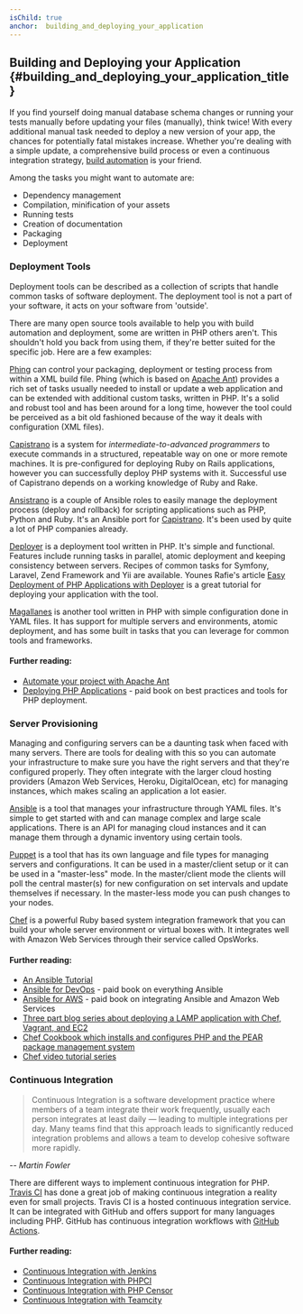 ```yaml
---
isChild: true
anchor:  building_and_deploying_your_application
---
```


## Building and Deploying your Application {#building_and_deploying_your_application_title}

If you find yourself doing manual database schema changes or running your tests manually before updating your files
(manually), think twice! With every additional manual task needed to deploy a new version of your app, the chances for
potentially fatal mistakes increase. Whether you're dealing with a simple update, a comprehensive build process or even
a continuous integration strategy, [build automation][buildautomation] is your friend.

Among the tasks you might want to automate are:

* Dependency management
* Compilation, minification of your assets
* Running tests
* Creation of documentation
* Packaging
* Deployment


### Deployment Tools

Deployment tools can be described as a collection of scripts that handle common tasks of software deployment. The deployment tool is not a part of your software, it acts on your software from 'outside'.

There are many open source tools available to help you with build automation and deployment, some are written in PHP others aren't. This shouldn't hold you back from using them, if they're better suited for the specific job. Here are a few examples:

[Phing] can control your packaging, deployment or testing process from within a XML build file. Phing (which is based on [Apache Ant]) provides a rich set of tasks usually needed to install or update a web application and can be extended with additional custom tasks, written in PHP. It's a solid and robust tool and has been around for a long time, however the tool could be perceived as a bit old fashioned because of the way it deals with configuration (XML files).

[Capistrano] is a system for *intermediate-to-advanced programmers* to execute commands in a structured, repeatable way on one or more remote machines. It is pre-configured for deploying Ruby on Rails applications, however you can successfully deploy PHP systems with it. Successful use of Capistrano depends on a working knowledge of Ruby and Rake.

[Ansistrano] is a couple of Ansible roles to easily manage the deployment process (deploy and rollback) for scripting applications such as PHP, Python and Ruby. It's an Ansible port for [Capistrano]. It's been used by quite a lot of PHP companies already.

[Deployer] is a deployment tool written in PHP. It's simple and functional. Features include running tasks in parallel, atomic deployment and keeping consistency between servers. Recipes of common tasks for Symfony, Laravel, Zend Framework and Yii are available. Younes Rafie's article [Easy Deployment of PHP Applications with Deployer][phpdeploy_deployer] is a great tutorial for deploying your application with the tool.

[Magallanes] is another tool written in PHP with simple configuration done in YAML files. It has support for multiple servers and environments, atomic deployment, and has some built in tasks that you can leverage for common tools and frameworks.

#### Further reading:

* [Automate your project with Apache Ant][apache_ant_tutorial]
* [Deploying PHP Applications][deploying_php_applications] - paid book on best practices and tools for PHP deployment.

### Server Provisioning

Managing and configuring servers can be a daunting task when faced with many servers. There are tools for dealing with this so you can automate your infrastructure to make sure you have the right servers and that they're configured properly. They often integrate with the larger cloud hosting providers (Amazon Web Services, Heroku, DigitalOcean, etc) for managing instances, which makes scaling an application a lot easier.

[Ansible] is a tool that manages your infrastructure through YAML files. It's simple to get started with and can manage complex and large scale applications. There is an API for managing cloud instances and it can manage them through a dynamic inventory using certain tools.

[Puppet] is a tool that has its own language and file types for managing servers and configurations. It can be used in a master/client setup or it can be used in a "master-less" mode. In the master/client mode the clients will poll the central master(s) for new configuration on set intervals and update themselves if necessary. In the master-less mode you can push changes to your nodes.

[Chef] is a powerful Ruby based system integration framework that you can build your whole server environment or virtual boxes with. It integrates well with Amazon Web Services through their service called OpsWorks.

#### Further reading:

* [An Ansible Tutorial][an_ansible_tutorial]
* [Ansible for DevOps][ansible_for_devops] - paid book on everything Ansible
* [Ansible for AWS][ansible_for_aws] - paid book on integrating Ansible and Amazon Web Services
* [Three part blog series about deploying a LAMP application with Chef, Vagrant, and EC2][chef_vagrant_and_ec2]
* [Chef Cookbook which installs and configures PHP and the PEAR package management system][Chef_cookbook]
* [Chef video tutorial series][Chef_tutorial]

### Continuous Integration

> Continuous Integration is a software development practice where members of a team integrate their work frequently,
> usually each person integrates at least daily — leading to multiple integrations per day. Many teams find that this
> approach leads to significantly reduced integration problems and allows a team to develop cohesive software more
> rapidly.

*-- Martin Fowler*

There are different ways to implement continuous integration for PHP. [Travis CI] has done a great job of
making continuous integration a reality even for small projects. Travis CI is a hosted continuous integration service.
It can be integrated with GitHub and offers support for many languages including PHP.
GitHub has continuous integration workflows with [GitHub Actions][github_actions].

#### Further reading:

* [Continuous Integration with Jenkins][Jenkins]
* [Continuous Integration with PHPCI][PHPCI]
* [Continuous Integration with PHP Censor][PHP Censor]
* [Continuous Integration with Teamcity][Teamcity]

[buildautomation]: https://wikipedia.org/wiki/Build_automation
[Phing]: https://www.phing.info/
[Apache Ant]: https://ant.apache.org/
[Capistrano]: https://capistranorb.com/
[Ansistrano]: https://ansistrano.com
[phpdeploy_deployer]: https://www.sitepoint.com/deploying-php-applications-with-deployer/
[Chef]: https://www.chef.io/
[chef_vagrant_and_ec2]: https://web.archive.org/web/20190307220000/http://www.jasongrimes.org/2012/06/managing-lamp-environments-with-chef-vagrant-and-ec2-1-of-3/
[Chef_cookbook]: https://github.com/sous-chefs/php
[Chef_tutorial]: https://www.youtube.com/playlist?list=PL11cZfNdwNyNYcpntVe6js-prb80LBZuc
[apache_ant_tutorial]: https://code.tutsplus.com/tutorials/automate-your-projects-with-apache-ant--net-18595
[Travis CI]: https://www.travis-ci.com/
[Jenkins]: https://jenkins.io/
[PHPCI]: https://github.com/dancryer/phpci
[PHP Censor]: https://github.com/php-censor/php-censor
[Teamcity]: https://www.jetbrains.com/teamcity/
[Deployer]: https://deployer.org/
[Magallanes]: https://www.magephp.com/
[deploying_php_applications]: https://deployingphpapplications.com/
[Ansible]: https://www.ansible.com/
[Puppet]: https://puppet.com/
[ansible_for_devops]: https://leanpub.com/ansible-for-devops
[ansible_for_aws]: https://leanpub.com/ansible-for-aws
[an_ansible_tutorial]: https://serversforhackers.com/an-ansible-tutorial
[github_actions]: https://docs.github.com/en/actions
